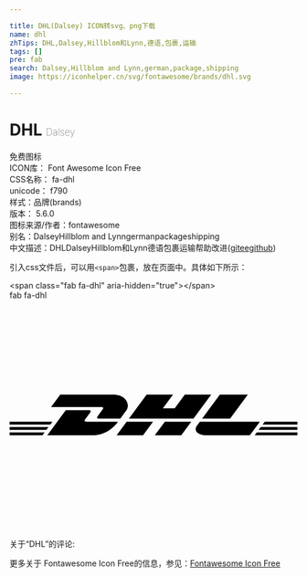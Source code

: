 ```yaml
---

title: DHL(Dalsey) ICON转svg、png下载
name: dhl
zhTips: DHL,Dalsey,Hillblom和Lynn,德语,包裹,运输
tags: []
pre: fab
search: Dalsey,Hillblom and Lynn,german,package,shipping
image: https://iconhelper.cn/svg/fontawesome/brands/dhl.svg

---
```


# DHL  <small style="font-size: 60%;font-weight: 100">Dalsey</small>


<div class="detail-page">
<p>
<span><span class="badge-success badge">免费图标</span> </span>
<br/>
<span>
ICON库：
<span class="badge-secondary badge">Font Awesome Icon Free</span> 
</span>
<br/>
<span>
CSS名称：
<span class="badge-secondary badge">fa-dhl</span> 
</span>
<br/>
<span>
unicode：
<span class="badge-secondary badge">f790</span> 
<copy-btn content='f790' btn-title=""></copy-btn>
<copy-btn :content='String.fromCodePoint(parseInt("f790", 16))' btn-title="复制U"></copy-btn>
</span><br/><span>样式：<span class="badge-light badge">品牌(brands)</span></span>
<br/>
<span>
版本：
<span class="badge-secondary badge">5.6.0</span> 
</span>
<br/>
<span>图标来源/作者：<span class="badge-light badge">fontawesome</span></span> 
<br/>
<span>别名：<span class="badge-light badge">Dalsey</span><span class="badge-light badge">Hillblom and Lynn</span><span class="badge-light badge">german</span><span class="badge-light badge">package</span><span class="badge-light badge">shipping</span></span><br/><span class="zh-detail">中文描述：<span class="badge-primary badge">DHL</span><span class="badge-primary badge">Dalsey</span><span class="badge-primary badge">Hillblom和Lynn</span><span class="badge-primary badge">德语</span><span class="badge-primary badge">包裹</span><span class="badge-primary badge">运输</span><span class="help-link"><span>帮助改进</span>(<a href="https://gitee.com/liuwave/icon-helper/edit/master/json/fontawesome/brands/dhl.json" target="_blank" rel="noopener noreferrer">gitee</a><a href="https://github.com/liuwave/icon-helper/edit/master/json/fontawesome/brands/dhl.json" target="_blank" rel="noopener noreferrer">github</a></span>)</span><br/>
</p>
</div>
<div class="alert alert-dark">
  <i class="fab fa-dhl fa-xs"></i>
  <i class="fab fa-dhl fa-sm"></i>
  <i class="fab fa-dhl fa-lg"></i>
  <i class="fab fa-dhl fa-2x"></i>
  <i class="fab fa-dhl fa-3x"></i>
  <i class="fab fa-dhl fa-5x"></i>
  <i class="fab fa-dhl fa-7x"></i>
</div>
<div>
  <p>引入css文件后，可以用<code>&lt;span&gt;</code>包裹，放在页面中。具体如下所示：    
  </p>
  <div class="alert alert-primary" style="font-size: 14px">
    &lt;span class="fab fa-dhl" aria-hidden="true"&gt;&lt;/span&gt;
    <copy-btn content='<span class="fab fa-dhl" aria-hidden="true"></span>'></copy-btn>
  </div>
  <div class="alert alert-secondary">
    <i class="fab fa-dhl"
    style="font-size: 24px"
    aria-hidden="true"></i> fab fa-dhl
    <copy-btn content="fab fa-dhl" btn-title="复制图标名称"></copy-btn>
  </div>
</div>
<div id="svg" class="svg-wrap">
<svg xmlns="http://www.w3.org/2000/svg" viewBox="0 0 640 512"><path d="M238 301.2h58.7L319 271h-58.7L238 301.2zM0 282.9v6.4h81.8l4.7-6.4H0zM172.9 271c-8.7 0-6-3.6-4.6-5.5 2.8-3.8 7.6-10.4 10.4-14.1 2.8-3.7 2.8-5.9-2.8-5.9h-51l-41.1 55.8h100.1c33.1 0 51.5-22.5 57.2-30.3h-68.2zm317.5-6.9l39.3-53.4h-62.2l-39.3 53.4h62.2zM95.3 271H0v6.4h90.6l4.7-6.4zm111-26.6c-2.8 3.8-7.5 10.4-10.3 14.2-1.4 2-4.1 5.5 4.6 5.5h45.6s7.3-10 13.5-18.4c8.4-11.4.7-35-29.2-35H112.6l-20.4 27.8h111.4c5.6 0 5.5 2.2 2.7 5.9zM0 301.2h73.1l4.7-6.4H0v6.4zm323 0h58.7L404 271h-58.7c-.1 0-22.3 30.2-22.3 30.2zm222 .1h95v-6.4h-90.3l-4.7 6.4zm22.3-30.3l-4.7 6.4H640V271h-72.7zm-13.5 18.3H640v-6.4h-81.5l-4.7 6.4zm-164.2-78.6l-22.5 30.6h-26.2l22.5-30.6h-58.7l-39.3 53.4H409l39.3-53.4h-58.7zm33.5 60.3s-4.3 5.9-6.4 8.7c-7.4 10-.9 21.6 23.2 21.6h94.3l22.3-30.3H423.1z"/></svg>
</div>
<detail full-name='fa-dhl'></detail>
<div>
<p>关于“DHL”的评论:</p>
</div>
<Vssue title="关于“DHL”的评论" ></Vssue>    
<div><p>更多关于  Fontawesome Icon Free的信息，参见：<a target="_blank" href="https://iconhelper.cn/fontawesome.html">Fontawesome Icon Free</a>
</p></div>
